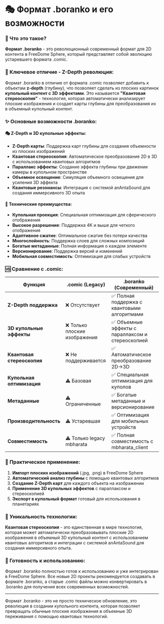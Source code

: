 # 🎭 Формат .boranko и его возможности
### 🎯 Что это такое?

**Формат .boranko** - это революционный современный формат для 2D контента в FreeDome Sphere, который представляет собой эволюцию устаревшего формата .comic. 

### 🚀 Ключевое отличие - Z-Depth революция:

Формат .boranko в отличие от формата .comic позволяет добавить к объектам **z-depth** (глубину), что позволяет сделать из плоских картинок **купольный контент с 3D эффектами**. Это называется **"Квантовая стереоскопия"** - технология, которая автоматически анализирует плоские изображения и создает карты глубины для преобразования их в объемный купольный контент.

### ✨ Основные возможности .boranko:

#### 🎭 Z-Depth и 3D купольные эффекты:
- **Z-Depth карты**: Поддержка карт глубины для создания объемности из плоских изображений
- **Квантовая стереоскопия**: Автоматическое преобразование 2D в 3D с использованием квантовых алгоритмов
- **Параллакс эффекты**: Создание эффекта глубины при движении камеры в купольном пространстве
- **Объемное освещение**: Симуляция объемного освещения для усиления 3D эффекта
- **Квантовые резонансы**: Интеграция с системой anAntaSound для создания иммерсивного 3D опыта

#### 🎨 Технические преимущества:
- **Купольная проекция**: Специальная оптимизация для сферического отображения
- **Высокое разрешение**: Поддержка 4K и выше для четкого отображения
- **Адаптивное сжатие**: Оптимальное сжатие без потери качества
- **Многослойность**: Поддержка слоев для сложных композиций
- **Богатые метаданные**: Полная информация о каждом элементе
- **Версионирование**: Поддержка версий и изменений
- **Мобильная совместимость**: Оптимизация для слабых устройств

### 🆚 Сравнение с .comic:

| Функция | .comic (Legacy) | .boranko (Современный) |
|---------|-----------------|------------------------|
| **Z-Depth поддержка** | ❌ Отсутствует | ✅ Полная поддержка с квантовыми алгоритмами |
| **3D купольные эффекты** | ❌ Только плоские изображения | ✅ Объемные эффекты с параллаксом и стереоскопией |
| **Квантовая стереоскопия** | ❌ Не поддерживается | ✅ Автоматическое преобразование 2D→3D |
| **Купольная оптимизация** | ⚠️ Базовая | ✅ Специальная оптимизация для куполов |
| **Метаданные** | ⚠️ Ограниченные | ✅ Богатые метаданные и версионирование |
| **Производительность** | ⚠️ Устаревшая | ✅ Оптимизация для мобильных устройств |
| **Совместимость** | ⚠️ Только legacy mbharata | ✅ Полная совместимость с mbharata_client |

### 🎯 Практическое применение:

1. **Импорт плоских изображений** (.jpg, .png) в FreeDome Sphere
2. **Автоматический анализ глубины** с помощью квантовых алгоритмов
3. **Создание Z-Depth карт** для каждого объекта на изображении
4. **Применение 3D купольных эффектов** с параллаксом и стереоскопией
5. **Экспорт в купольный формат** готовый для использования в планетариях

### 🌟 Уникальность технологии:

**Квантовая стереоскопия** - это единственная в мире технология, которая может автоматически преобразовывать плоские 2D изображения в объемный 3D купольный контент с использованием квантовых алгоритмов и интеграции с системой anAntaSound для создания иммерсивного опыта.

### 📱 Готовность к использованию:

Формат .boranko полностью готов к использованию и уже интегрирован в FreeDome Sphere. Все новые 2D проекты рекомендуется создавать в формате .boranko, а старые .comic файлы можно конвертировать в .boranko для получения всех современных возможностей.

---

Формат .boranko - это не просто техническое обновление, это революция в создании купольного контента, которая позволяет превращать обычные плоские изображения в объемные 3D переживания с помощью квантовых технологий.


